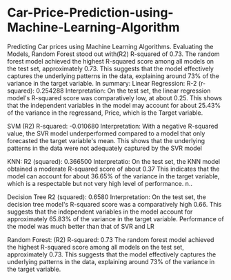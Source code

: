 # Car-Price-Prediction-using-Machine-Learning-Algorithm
Predicting Car prices using Machine Learning Algorithms. Evaluating the Models, Random Forest stood out with(R2) R-squared of 0.73. The random forest model achieved the highest R-squared score among all models on the test set, approximately 0.73. This suggests that the model effectively captures the underlying patterns in the data, explaining around 73% of the variance in the target variable. 
In summary:
Linear Regression: R-2 (r-squared): 0.254288 Interpretation: On the test set, the linear regression model's R-squared score was comparatively low, at about 0.25. This shows that the independent variables in the model may account for about 25.43% of the variance in the regressand, Price, which is the Target variable.

SVM (R2) R-squared: -0.010680 Interpretation: With a negative R-squared value, the SVR model underperformed compared to a model that only forecasted the target variable's mean. This shows that the underlying patterns in the data were not adequately captured by the SVR model

KNN: R2 (squared): 0.366500 Interpretatio: On the test set, the KNN model obtained a moderate R-squared score of about 0.37 This indicates that the model can account for about 36.65% of the variance in the target variable, which is a respectable but not very high level of performance. n..

Decision Tree R2 (squared): 0.6580 Interpretation: On the test set, the decision tree model's R-squared score was a comparatively high 0.66. This suggests that the independent variables in the model account for approximately 65.83% of the variance in the target variable. Performance of the model was much better than that of SVR and LR

Random Forest: (R2) R-squared: 0.73 The random forest model achieved the highest R-squared score among all models on the test set, approximately 0.73. This suggests that the model effectively captures the underlying patterns in the data, explaining around 73% of the variance in the target variable.

